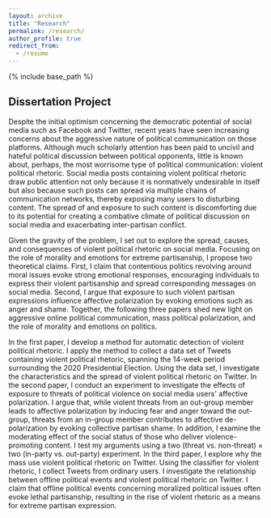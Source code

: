 ```yaml
---
layout: archive
title: "Research"
permalink: /research/
author_profile: true
redirect_from:
  - /resume
---
```


{% include base_path %}



## Dissertation Project

Despite the initial optimism concerning the democratic potential of social media such as Facebook and Twitter, recent years have seen increasing concerns about the aggressive nature of political communication on those platforms. Although much scholarly attention has been paid to uncivil and hateful political discussion between political opponents, little is known about, perhaps, the most worrisome type of political communication: violent political rhetoric. Social media posts containing violent political rhetoric draw public attention not only because it is normatively undesirable in itself but also because such posts can spread via multiple chains of communication networks, thereby exposing many users to disturbing content. The spread of and exposure to such content is discomforting due to its potential for creating a combative climate of political discussion on social media and exacerbating inter-partisan conflict. 

Given the gravity of the problem, I set out to explore the spread, causes, and consequences of violent political rhetoric on social media. Focusing on the role of morality and emotions for extreme partisanship, I propose two theoretical claims. First, I claim that contentious politics revolving around moral issues evoke strong emotional responses, encouraging individuals to express their violent partisanship and spread corresponding messages on social media. Second, I argue that exposure to such violent partisan expressions influence affective polarization by evoking emotions such as anger and shame. Together, the following three papers shed new light on aggressive online political communication, mass political polarization, and the role of morality and emotions on politics.

In the first paper, I develop a method for automatic detection of violent political rhetoric. I apply the method to collect a data set of Tweets containing violent political rhetoric, spanning the 14-week period surrounding the 2020 Presidential Election. Using the data set, I investigate the characteristics and the spread of violent political rhetoric on Twitter. In the second paper, I conduct an experiment to investigate the effects of exposure to threats of political violence on social media users' affective polarization. I argue that, while violent threats from an out-group member leads to affective polarization by inducing fear and anger toward the out-group, threats from an in-group member contributes to affective de-polarization by evoking collective partisan shame. In addition, I examine the moderating effect of the social status of those who deliver violence-promoting content. I test my arguments using a two (threat vs. non-threat) $\times$ two (in-party vs. out-party) experiment. In the third paper, I explore why the mass use violent political rhetoric on Twitter. Using the classifier for violent rhetoric, I collect Tweets from ordinary users. I investigate the relationship between offline political events and violent political rhetoric on Twitter. I claim that offline political events concerning moralized political issues often evoke lethal partisanship, resulting in the rise of violent rhetoric as a means for extreme partisan expression. 


